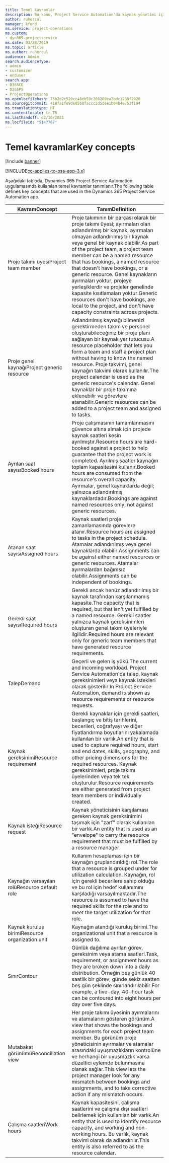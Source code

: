 ```yaml
---
title: Temel kavramlar
description: Bu konu, Project Service Automation'da kaynak yönetimi için temel kavramlar hakkında bilgi sağlar.
author: ruhercul
manager: kfend
ms.service: project-operations
ms.custom:
- dyn365-projectservice
ms.date: 03/28/2019
ms.topic: article
ms.author: ruhercul
audience: Admin
search.audienceType:
- admin
- customizer
- enduser
search.app:
- D365CE
- D365PS
- ProjectOperations
ms.openlocfilehash: 75b2d2c520cc48eb59c266289ca2bdc1288f2920
ms.sourcegitcommit: 418fa1fe9d605b8faccc2d5dee1b04b4e753f194
ms.translationtype: HT
ms.contentlocale: tr-TR
ms.lasthandoff: 02/10/2021
ms.locfileid: "5147767"
---
```

# <a name="key-concepts"></a><span data-ttu-id="38756-103">Temel kavramlar</span><span class="sxs-lookup"><span data-stu-id="38756-103">Key concepts</span></span>

[!include [banner](../includes/psa-now-project-operations.md)]

[!INCLUDE[cc-applies-to-psa-app-3.x](../includes/cc-applies-to-psa-app-3x.md)]

<span data-ttu-id="38756-104">Aşağıdaki tabloda, Dynamics 365 Project Service Automation uygulamasında kullanılan temel kavramlar tanımlanır.</span><span class="sxs-lookup"><span data-stu-id="38756-104">The following table defines key concepts that are used in the Dynamics 365 Project Service Automation app.</span></span>

| <span data-ttu-id="38756-105">Kavram</span><span class="sxs-lookup"><span data-stu-id="38756-105">Concept</span></span>                    | <span data-ttu-id="38756-106">Tanım</span><span class="sxs-lookup"><span data-stu-id="38756-106">Definition</span></span> |
|----------------------------|------------|
| <span data-ttu-id="38756-107">Proje takımı üyesi</span><span class="sxs-lookup"><span data-stu-id="38756-107">Project team member</span></span>        | <span data-ttu-id="38756-108">Proje takımının bir parçası olarak bir proje takımı üyesi; ayırmaları olan adlandırılmış bir kaynak, ayırmaları olmayan adlandırılmış bir kaynak veya genel bir kaynak olabilir.</span><span class="sxs-lookup"><span data-stu-id="38756-108">As part of the project team, a project team member can be a named resource that has bookings, a named resource that doesn't have bookings, or a generic resource.</span></span> <span data-ttu-id="38756-109">Genel kaynakların ayırmaları yoktur, projeye yerleşiklerdir ve projeler genelinde kapasite kısıtlamaları yoktur.</span><span class="sxs-lookup"><span data-stu-id="38756-109">Generic resources don't have bookings, are local to the project, and don't have capacity constraints across projects.</span></span> |
| <span data-ttu-id="38756-110">Proje genel kaynağı</span><span class="sxs-lookup"><span data-stu-id="38756-110">Project generic resource</span></span>   | <span data-ttu-id="38756-111">Adlandırılmış kaynağı bilmenizi gerektirmeden takım ve personel oluşturabileceğiniz bir proje planı sağlayan bir kaynak yer tutucusu.</span><span class="sxs-lookup"><span data-stu-id="38756-111">A resource placeholder that lets you form a team and staff a project plan without having to know the named resource.</span></span> <span data-ttu-id="38756-112">Proje takvimi, genel kaynağın takvimi olarak kullanılır.</span><span class="sxs-lookup"><span data-stu-id="38756-112">The project calendar is used as the generic resource's calendar.</span></span> <span data-ttu-id="38756-113">Genel kaynaklar bir proje takımına eklenebilir ve görevlere atanabilir.</span><span class="sxs-lookup"><span data-stu-id="38756-113">Generic resources can be added to a project team and assigned to tasks.</span></span> |
| <span data-ttu-id="38756-114">Ayrılan saat sayısı</span><span class="sxs-lookup"><span data-stu-id="38756-114">Booked hours</span></span>               | <span data-ttu-id="38756-115">Proje çalışmasının tamamlanmasını güvence altına almak için projede kaynak saatleri kesin ayrılmıştır.</span><span class="sxs-lookup"><span data-stu-id="38756-115">Resource hours are hard-booked against a project to help guarantee that the project work is completed.</span></span> <span data-ttu-id="38756-116">Ayrılmış saatler kaynağın toplam kapasitesini kullanır.</span><span class="sxs-lookup"><span data-stu-id="38756-116">Booked hours are consumed from the resource's overall capacity.</span></span> <span data-ttu-id="38756-117">Ayırmalar, genel kaynaklarda değil; yalnızca adlandırılmış kaynaklardadır.</span><span class="sxs-lookup"><span data-stu-id="38756-117">Bookings are against named resources only, not against generic resources.</span></span> |
| <span data-ttu-id="38756-118">Atanan saat sayısı</span><span class="sxs-lookup"><span data-stu-id="38756-118">Assigned hours</span></span>             | <span data-ttu-id="38756-119">Kaynak saatleri proje zamanlamasında görevlere atanır.</span><span class="sxs-lookup"><span data-stu-id="38756-119">Resource hours are assigned to tasks in the project schedule.</span></span> <span data-ttu-id="38756-120">Atamalar adlandırılmış veya genel kaynaklarda olabilir.</span><span class="sxs-lookup"><span data-stu-id="38756-120">Assignments can be against either named resources or generic resources.</span></span> <span data-ttu-id="38756-121">Atamalar ayırmalardan bağımsız olabilir.</span><span class="sxs-lookup"><span data-stu-id="38756-121">Assignments can be independent of bookings.</span></span> |
| <span data-ttu-id="38756-122">Gerekli saat sayısı</span><span class="sxs-lookup"><span data-stu-id="38756-122">Required hours</span></span>             | <span data-ttu-id="38756-123">Gerekli ancak henüz adlandırılmış bir kaynak tarafından karşılanmamış kapasite.</span><span class="sxs-lookup"><span data-stu-id="38756-123">The capacity that is required, but that isn't yet fulfilled by a named resource.</span></span> <span data-ttu-id="38756-124">Gerekli saatler yalnızca kaynak gereksinimleri oluşturan genel takım üyeleriyle ilgilidir.</span><span class="sxs-lookup"><span data-stu-id="38756-124">Required hours are relevant only for generic team members that have generated resource requirements.</span></span> |
| <span data-ttu-id="38756-125">Talep</span><span class="sxs-lookup"><span data-stu-id="38756-125">Demand</span></span>                     | <span data-ttu-id="38756-126">Geçerli ve gelen iş yükü.</span><span class="sxs-lookup"><span data-stu-id="38756-126">The current and incoming workload.</span></span> <span data-ttu-id="38756-127">Project Service Automation'da talep, kaynak gereksinimleri veya kaynak istekleri olarak gösterilir.</span><span class="sxs-lookup"><span data-stu-id="38756-127">In Project Service Automation, demand is shown as resource requirements or resource requests.</span></span> |
| <span data-ttu-id="38756-128">Kaynak gereksinimi</span><span class="sxs-lookup"><span data-stu-id="38756-128">Resource requirement</span></span>       | <span data-ttu-id="38756-129">Gerekli kaynaklar için gerekli saatleri, başlangıç ve bitiş tarihlerini, becerileri, coğrafyayı ve diğer fiyatlandırma boyutlarını yakalamada kullanılan bir varlık.</span><span class="sxs-lookup"><span data-stu-id="38756-129">An entity that is used to capture required hours, start and end dates, skills, geography, and other pricing dimensions for the required resources.</span></span> <span data-ttu-id="38756-130">Kaynak gereksinimleri, proje takımı üyelerinden veya tek tek oluşturulur.</span><span class="sxs-lookup"><span data-stu-id="38756-130">Resource requirements are either generated from project team members or individually created.</span></span> |
| <span data-ttu-id="38756-131">Kaynak isteği</span><span class="sxs-lookup"><span data-stu-id="38756-131">Resource request</span></span>           | <span data-ttu-id="38756-132">Kaynak yöneticisinin karşılaması gereken kaynak gereksinimini taşımak için "zarf" olarak kullanılan bir varlık.</span><span class="sxs-lookup"><span data-stu-id="38756-132">An entity that is used as an "envelope" to carry the resource requirement that must be fulfilled by a resource manager.</span></span> |
| <span data-ttu-id="38756-133">Kaynağın varsayılan rolü</span><span class="sxs-lookup"><span data-stu-id="38756-133">Resource default role</span></span>      | <span data-ttu-id="38756-134">Kullanım hesaplaması için bir kaynağın gruplandırıldığı rol.</span><span class="sxs-lookup"><span data-stu-id="38756-134">The role that a resource is grouped under for utilization calculation.</span></span> <span data-ttu-id="38756-135">Kaynağın, rol için gerekli becerilere sahip olduğu ve bu rol için hedef kullanımını karşıladığı varsayılmaktadır.</span><span class="sxs-lookup"><span data-stu-id="38756-135">The resource is assumed to have the required skills for the role and to meet the target utilization for that role.</span></span> |
| <span data-ttu-id="38756-136">Kaynak kuruluş birimi</span><span class="sxs-lookup"><span data-stu-id="38756-136">Resource organization unit</span></span> | <span data-ttu-id="38756-137">Kaynağın atandığı kuruluş birimi.</span><span class="sxs-lookup"><span data-stu-id="38756-137">The organizational unit that a resource is assigned to.</span></span> |
| <span data-ttu-id="38756-138">Sınır</span><span class="sxs-lookup"><span data-stu-id="38756-138">Contour</span></span>                    | <span data-ttu-id="38756-139">Günlük dağılıma ayrılan görev, gereksinim veya atama saatleri.</span><span class="sxs-lookup"><span data-stu-id="38756-139">Task, requirement, or assignment hours as they are broken down into a daily distribution.</span></span> <span data-ttu-id="38756-140">Örneğin beş günlük 40 saatlik bir görev, günde sekiz saatten beş gün şeklinde sınırlandırılabilir.</span><span class="sxs-lookup"><span data-stu-id="38756-140">For example, a five-day, 40-hour task can be contoured into eight hours per day over five days.</span></span> |
| <span data-ttu-id="38756-141">Mutabakat görünümü</span><span class="sxs-lookup"><span data-stu-id="38756-141">Reconciliation view</span></span>        | <span data-ttu-id="38756-142">Her proje takımı üyesinin ayırmalarını ve atamalarını gösteren görünüm.</span><span class="sxs-lookup"><span data-stu-id="38756-142">A view that shows the bookings and assignments for each project team member.</span></span> <span data-ttu-id="38756-143">Bu görünüm proje yöneticisinin ayırmalar ve atamalar arasındaki uyuşmazlıkların kontrolüne ve herhangi bir uyuşmazlık varsa düzeltici eylemde bulunmasına olanak sağlar.</span><span class="sxs-lookup"><span data-stu-id="38756-143">This view lets the project manager look for any mismatch between bookings and assignments, and to take corrective action if any mismatch occurs.</span></span> |
| <span data-ttu-id="38756-144">Çalışma saatleri</span><span class="sxs-lookup"><span data-stu-id="38756-144">Work hours</span></span>                 | <span data-ttu-id="38756-145">Kaynak kapasitesini, çalışma saatlerini ve çalışma dışı saatleri belirlemek için kullanılan bir varlık.</span><span class="sxs-lookup"><span data-stu-id="38756-145">An entity that is used to identify resource capacity, and working and non-working hours.</span></span> <span data-ttu-id="38756-146">Bu varlık, kaynak takvimi olarak da adlandırılır.</span><span class="sxs-lookup"><span data-stu-id="38756-146">This entity is also referred to as the resource calendar.</span></span> |

